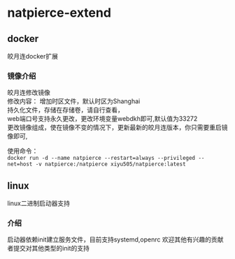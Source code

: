 # natpierce-extend

## docker
皎月连docker扩展
### 镜像介绍
皎月连修改镜像  
修改内容： 
增加时区文件，默认时区为Shanghai   
持久化文件，存储在存储卷，请自行查看，  
web端口号支持永久更改，更改环境变量webdkh即可,默认值为33272  
更改镜像组成，使在镜像不变的情况下，更新最新的皎月连版本，你只需要重启镜像即可,  

使用命令：  
`docker run -d --name natpierce --restart=always --privileged --net=host -v natpierce:/natpierce xiyu505/natpierce:latest` 

## linux
linux二进制启动器支持
### 介绍
启动器依赖init建立服务文件，目前支持systemd,openrc
欢迎其他有兴趣的贡献者提交对其他类型的init的支持
